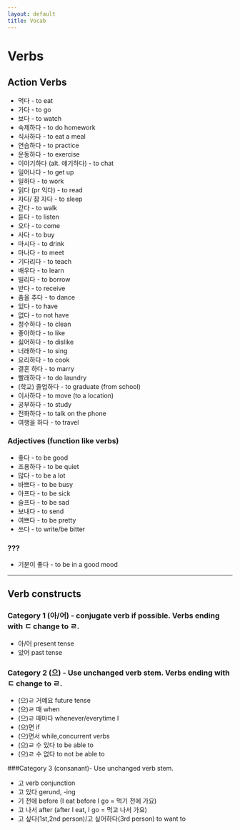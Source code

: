 ```yaml
---
layout: default
title: Vocab
---
```



# Verbs

## Action Verbs
- 먹다 - to eat
- 가다 - to go
- 보다 - to watch
- 숙제하다 - to do homework
- 식사하다 - to eat a meal
- 연습하다 - to practice
- 운동하다 - to exercise
- 이야기하다 (alt. 얘기하다) - to chat
- 일어나다 - to get up
- 일하다 - to work
- 읽다 (pr 익다) - to read
- 자다/ 잠 자다 - to sleep
- 갇다 - to walk
- 듣다 - to listen
- 오다 - to come
- 사다 - to buy
- 마시다 - to drink
- 마나다 - to meet
- 기다리다 - to teach
- 배우다 - to learn
- 빌리다 - to borrow
- 받다 - to receive
- 춤을 추다 - to dance
- 있다 - to have
- 없다 - to not have
- 청수하다 - to clean
- 좋아하다 - to like
- 싫어하다 - to dislike
- 너래하다 - to sing
- 요리하다 - to cook
- 결혼 하다 - to marry
- 빨래하다 - to do laundry
- (학교) 졸업하다 - to graduate (from school)
- 이사하다 - to move (to a location)
- 공부하다 - to study
- 전화하다 - to talk on the phone
- 여행을 하다 - to travel

### Adjectives (function like verbs)
- 좋다 - to be good
- 조용하다 - to be quiet
- 많다 - to be a lot
- 바쁘다 - to be busy
- 아프다 - to be sick
- 슬프다 - to be sad
- 보내다 - to send
- 여쁘다 - to be pretty
- 쓰다 - to write/be bitter

### ???
- 기분이 좋다 - to be in a good mood

---

## Verb constructs

### Category 1 (아/어) - conjugate verb if possible. Verbs ending with ㄷ change to ㄹ.
- 아/어 present tense
- 았어 past tense

### Category 2 (으) - Use unchanged verb stem. Verbs ending with ㄷ change to ㄹ.
- (으)ㄹ 거예요 future tense
- (으)ㄹ 때 when
- (으)ㄹ 때마다 whenever/everytime I
- (으)면 if
- (으)면서 while,concurrent verbs
- (으)ㄹ 수 있다 to be able to
- (으)ㄹ 수 없다 to not be able to

###Category 3 (consanant)- Use unchanged verb stem.
- 고 verb conjunction
- 고 있다 gerund, -ing
- 기 전에 before (I eat before I go = 먹기 전에 가요)
- 고 나서 after (after I eat, I go = 먹고 나서 가요)
- 고 싶다(1st,2nd person)/고 싶어하다(3rd person) to want to
